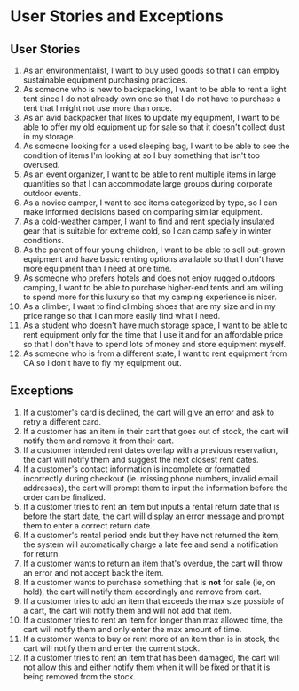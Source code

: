 # User Stories and Exceptions

## User Stories
1. As an environmentalist, I want to buy used goods so that I can employ sustainable equipment purchasing practices.
2. As someone who is new to backpacking, I want to be able to rent a light tent since I do not already own one so that I do not have to purchase a tent that I might not use more than once.
3. As an avid backpacker that likes to update my equipment, I want to be able to offer my old equipment up for sale so that it doesn't collect dust in my storage.
4. As someone looking for a used sleeping bag, I want to be able to see the condition of items I'm looking at so I buy something that isn't too overused.
5. As an event organizer, I want to be able to rent multiple items in large quantities so that I can accommodate large groups during corporate outdoor events.
6. As a novice camper, I want to see items categorized by type, so I can make informed decisions based on comparing similar equipment.
7. As a cold-weather camper, I want to find and rent specially insulated gear that is suitable for extreme cold, so I can camp safely in winter conditions.
8. As the parent of four young children, I want to be able to sell out-grown equipment and have basic renting options available so that I don't have more equipment than I need at one time.
9. As someone who prefers hotels and does not enjoy rugged outdoors camping, I want to be able to purchase higher-end tents and am willing to spend more for this luxury so that my camping experience is nicer.
10. As a climber, I want to find climbing shoes that are my size and in my price range so that I can more easily find what I need.
11. As a student who doesn't have much storage space, I want to be able to rent equipment only for the time that I use it and for an affordable price so that I don't have to spend lots of money and store equipment myself.
12. As someone who is from a different state, I want to rent equipment from CA so I don't have to fly my equipment out.


## Exceptions
1. If a customer's card is declined, the cart will give an error and ask to retry a different card.
2. If a customer has an item in their cart that goes out of stock, the cart will notify them and remove it from their cart.
3. If a customer intended rent dates overlap with a previous reservation, the cart will notify them and suggest the next closest rent dates.
4. If a customer's contact information is incomplete or formatted incorrectly during checkout (ie. missing phone numbers, invalid email addresses), the cart will prompt them to input the information before the order can be finalized.
5. If a customer tries to rent an item but inputs a rental return date that is before the start date, the cart will display an error message and prompt them to enter a correct return date.
6. If a customer's rental period ends but they have not returned the item, the system will automatically charge a late fee and send a notification for return.
7. If a customer wants to return an item that's overdue, the cart will throw an error and not accept back the item.
8. If a customer wants to purchase something that is **not** for sale (ie, on hold), the cart will notify them accordingly and remove from cart.
9. If a customer tries to add an item that exceeds the max size possible of a cart, the cart will notify them and will not add that item.
10. If a customer tries to rent an item for longer than max allowed time, the cart will notify them and only enter the max amount of time.
11. If a customer wants to buy or rent more of an item than is in stock, the cart will notify them and enter the current stock.
12. If a customer tries to rent an item that has been damaged, the cart will not allow this and either notify them when it will be fixed or that it is being removed from the stock.

